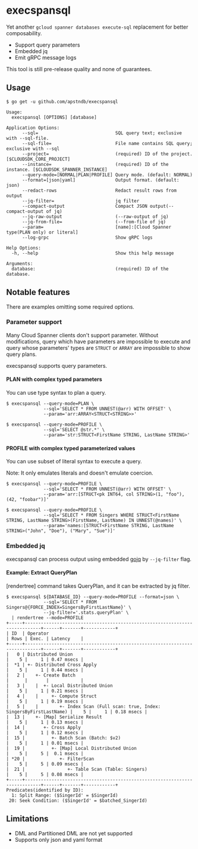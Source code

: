 # execspansql

Yet another `gcloud spanner databases execute-sql` replacement for better composability.

* Support query parameters
* Embedded jq
* Emit gRPC message logs

This tool is still pre-release quality and none of guarantees.

## Usage

```
$ go get -u github.com/apstndb/execspansql
```
```
Usage:
  execspansql [OPTIONS] [database]

Application Options:
      --sql=                             SQL query text; exclusive with --sql-file.
      --sql-file=                        File name contains SQL query; exclusive with --sql
      --project=                         (required) ID of the project. [$CLOUDSDK_CORE_PROJECT]
      --instance=                        (required) ID of the instance. [$CLOUDSDK_SPANNER_INSTANCE]
      --query-mode=[NORMAL|PLAN|PROFILE] Query mode. (default: NORMAL)
      --format=[json|yaml]               Output format. (default: json)
      --redact-rows                      Redact result rows from output
      --jq-filter=                       jq filter
      --compact-output                   Compact JSON output(--compact-output of jq)
      --jq-raw-output                    (--raw-output of jq)
      --jq-from-file=                    (--from-file of jq)
      --param=                           [name]:[Cloud Spanner type(PLAN only) or literal]
      --log-grpc                         Show gRPC logs

Help Options:
  -h, --help                             Show this help message

Arguments:
  database:                              (required) ID of the database.
```

## Notable features

There are examples omitting some required options.

### Parameter support

Many Cloud Spanner clients don't support parameter.
Without modifications, query which have parameters are impossible to execute and query whose parameters' types are `STRUCT` or `ARRAY` are impossible to show query plans.

execspansql supports query parameters.

#### PLAN with complex typed parameters

You can use type syntax to plan a query.

```
$ execspansql --query-mode=PLAN \
              --sql='SELECT * FROM UNNEST(@arr) WITH OFFSET' \
              --param='arr:ARRAY<STRUCT<STRING>>'
```
```
$ execspansql --query-mode=PROFILE \
              --sql='SELECT @str.*' \
              --param='str:STRUCT<FirstName STRING, LastName STRING>'
```

#### PROFILE with complex typed parameterized values 

You can use subset of literal syntax to execute a query.

Note: It only emulates literals and doesn't emulate coercion.

```
$ execspansql --query-mode=PROFILE \
              --sql='SELECT * FROM UNNEST(@arr) WITH OFFSET' \
              --param='arr:[STRUCT<pk INT64, col STRING>(1, "foo"), (42, "foobar")]'
```
```
$ execspansql --query-mode=PROFILE \
              --sql='SELECT * FROM Singers WHERE STRUCT<FirstName STRING, LastName STRING>(FirstName, LastName) IN UNNEST(@names)' \
              --param='names:[STRUCT<FirstName STRING, LastName STRING>("John", "Doe"), ("Mary", "Sue")]'
```

### Embedded jq

execspansql can process output using embedded [gojq](https://github.com/itchyny/gojq) by `--jq-filter` flag.

#### Example: Extract QueryPlan

[rendertree] command takes QueryPlan, and it can be extracted by jq filter.

```
$ execspansql ${DATABASE_ID} --query-mode=PROFILE --format=json \
              --sql='SELECT * FROM Singers@{FORCE_INDEX=SingersByFirstLastName}' \
              --jq-filter='.stats.queryPlan' \
  | rendertree --mode=PROFILE 
+-----+----------------------------------------------------------------------------+------+-------+------------+
| ID  | Operator                                                                   | Rows | Exec. | Latency    |
+-----+----------------------------------------------------------------------------+------+-------+------------+
|   0 | Distributed Union                                                          |    5 |     1 | 0.47 msecs |
|  *1 | +- Distributed Cross Apply                                                 |    5 |     1 | 0.44 msecs |
|   2 |    +- Create Batch                                                         |      |       |            |
|   3 |    |  +- Local Distributed Union                                           |    5 |     1 | 0.21 msecs |
|   4 |    |     +- Compute Struct                                                 |    5 |     1 | 0.19 msecs |
|   5 |    |        +- Index Scan (Full scan: true, Index: SingersByFirstLastName) |    5 |     1 | 0.18 msecs |
|  13 |    +- [Map] Serialize Result                                               |    5 |     1 | 0.13 msecs |
|  14 |       +- Cross Apply                                                       |    5 |     1 | 0.12 msecs |
|  15 |          +- Batch Scan (Batch: $v2)                                        |    5 |     1 | 0.01 msecs |
|  19 |          +- [Map] Local Distributed Union                                  |    5 |     5 |  0.1 msecs |
| *20 |             +- FilterScan                                                  |    5 |     5 | 0.09 msecs |
|  21 |                +- Table Scan (Table: Singers)                              |    5 |     5 | 0.08 msecs |
+-----+----------------------------------------------------------------------------+------+-------+------------+
Predicates(identified by ID):
  1: Split Range: ($SingerId' = $SingerId)
 20: Seek Condition: ($SingerId' = $batched_SingerId)
```

## Limitations

* DML and Partitioned DML are not yet supported
* Supports only json and yaml format
